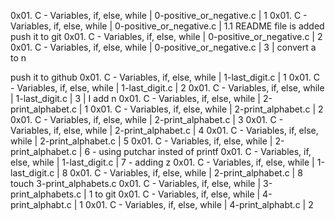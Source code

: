 0x01. C - Variables, if, else, while | 0-positive_or_negative.c | 1
0x01. C - Variables, if, else, while | 0-positive_or_negative.c | 1.1 README file is added
push it to git
0x01. C - Variables, if, else, while | 0-positive_or_negative.c | 2
0x01. C - Variables, if, else, while | 0-positive_or_negative.c | 3 | convert a to n

push it to github
0x01. C - Variables, if, else, while | 1-last_digit.c | 1
0x01. C - Variables, if, else, while | 1-last_digit.c | 2
0x01. C - Variables, if, else, while | 1-last_digit.c | 3 | I add n
0x01. C - Variables, if, else, while | 2-print_alphabet.c | 1
0x01. C - Variables, if, else, while | 2-print_alphabet.c | 2
0x01. C - Variables, if, else, while | 2-print_alphabet.c | 3
0x01. C - Variables, if, else, while | 2-print_alphabet.c | 4
0x01. C - Variables, if, else, while | 2-print_alphabet.c | 5
0x01. C - Variables, if, else, while | 2-print_alphabet.c | 6 - using putchar insted of printf
0x01. C - Variables, if, else, while | 1-last_digit.c | 7 - adding z
0x01. C - Variables, if, else, while | 1-last_digit.c | 8
0x01. C - Variables, if, else, while | 2-print_alphabet.c | 8
touch 3-print_alphabets.c
0x01. C - Variables, if, else, while | 3-print_alphabets.c | 1
to git
0x01. C - Variables, if, else, while | 4-print_alphabt.c | 1
0x01. C - Variables, if, else, while | 4-print_alphabt.c | 2
